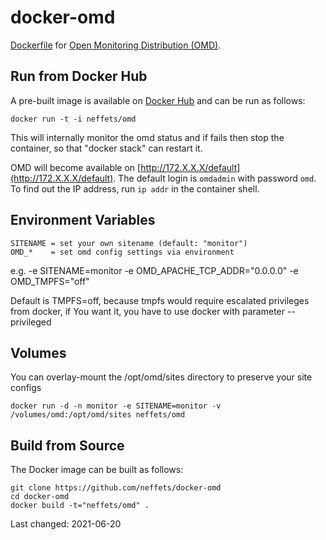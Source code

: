 docker-omd
==========

[Dockerfile](https://www.docker.com) for [Open Monitoring Distribution (OMD)](http://omdistro.org).

Run from Docker Hub
-------------------

A pre-built image is available on [Docker Hub](https://registry.hub.docker.com/u/neffets/omd) and can be run as follows:

    docker run -t -i neffets/omd

This will internally monitor the omd status and if fails then stop the container, so that "docker stack" can restart it.

OMD will become available on [http://172.X.X.X/default](http://172.X.X.X/default).
The default login is `omdadmin` with password `omd`.
To find out the IP address, run `ip addr` in the container shell.

Environment Variables
---------------------

    SITENAME = set your own sitename (default: "monitor")
    OMD_*    = set omd config settings via environment

e.g. -e SITENAME=monitor -e OMD_APACHE_TCP_ADDR="0.0.0.0" -e OMD_TMPFS="off"

Default is TMPFS=off, because tmpfs would require escalated privileges from docker,
if You want it, you have to use docker with parameter --privileged

Volumes
-------

You can overlay-mount the /opt/omd/sites directory to preserve your site configs

    docker run -d -n monitor -e SITENAME=monitor -v /volumes/omd:/opt/omd/sites neffets/omd

Build from Source
-----------------

The Docker image can be built as follows:

    git clone https://github.com/neffets/docker-omd
    cd docker-omd
    docker build -t="neffets/omd" .

Last changed: 2021-06-20
